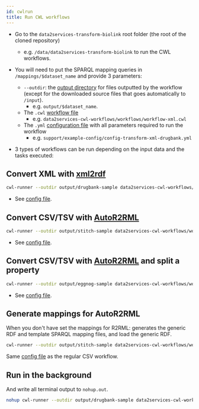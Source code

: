 ```yaml
---
id: cwlrun
title: Run CWL workflows
---
```



* Go to the `data2services-transform-biolink` root folder (the root of the cloned repository)
  * e.g. `/data/data2services-transform-biolink` to run the CWL workflows.

* You will need to put the SPARQL mapping queries in `/mappings/$dataset_name` and provide 3 parameters:
  * `--outdir`: the [output directory](https://github.com/MaastrichtU-IDS/data2services-transform-biolink/tree/master/output/stitch) for files outputted by the workflow (except for the downloaded source files that goes automatically to `/input`). 
    * e.g. `output/$dataset_name`.
  * The `.cwl` [workflow file](https://github.com/MaastrichtU-IDS/data2services-transform-biolink/blob/master/support/cwl/workflow-xml.cwl)
    * e.g. `data2services-cwl-workflows/workflows/workflow-xml.cwl`
  * The `.yml` [configuration file](https://github.com/MaastrichtU-IDS/data2services-transform-biolink/blob/master/support/example-config/config-transform-xml-drugbank.yml) with all parameters required to run the workflow
    * e.g. `support/example-config/config-transform-xml-drugbank.yml`

* 3 types of workflows can be run depending on the input data and the tasks executed:

## Convert XML with [xml2rdf](https://github.com/MaastrichtU-IDS/xml2rdf)

```bash
cwl-runner --outdir output/drugbank-sample data2services-cwl-workflows/workflows/workflow-xml.cwl support/example-config/config-transform-xml-drugbank.yml
```

* See [config file](https://github.com/MaastrichtU-IDS/data2services-transform-biolink/blob/master/support/example-config/config-transform-xml-drugbank.yml).

## Convert CSV/TSV with [AutoR2RML](https://github.com/amalic/autor2rml)

```bash
cwl-runner --outdir output/stitch-sample data2services-cwl-workflows/workflows/workflow-csv.cwl support/example-config/config-transform-csv-stitch.yml
```

* See [config file](https://github.com/MaastrichtU-IDS/data2services-transform-biolink/blob/master/support/example-config/config-transform-csv-stitch.yml).

## Convert CSV/TSV with [AutoR2RML](https://github.com/amalic/autor2rml) and split a property

```bash
cwl-runner --outdir output/eggnog-sample data2services-cwl-workflows/workflows/workflow-csv-split.cwl support/example-config/config-transform-split-eggnog.yml
```

* See [config file](https://github.com/MaastrichtU-IDS/data2services-transform-biolink/blob/master/support/example-config/config-transform-split-eggnog.yml).

## Generate mappings for AutoR2RML

When you don't have set the mappings for R2RML: generates the generic RDF and template SPARQL mapping files, and load the generic RDF.

```bash
cwl-runner --outdir output/stitch-sample data2services-cwl-workflows/workflows/workflow-csv-generate_mapping.cwl support/example-config/config-transform-csv-stitch.yml
```

Same [config file](https://github.com/MaastrichtU-IDS/data2services-transform-biolink/blob/master/support/cwl/config/config-transform-csv-stitch.yml) as the regular CSV workflow.

## Run in the background

And write all terminal output to `nohup.out`.

```bash
nohup cwl-runner --outdir output/drugbank-sample data2services-cwl-workflows/workflows/workflow-xml.cwl support/example-config/config-transform-xml-drugbank.yml &
```
